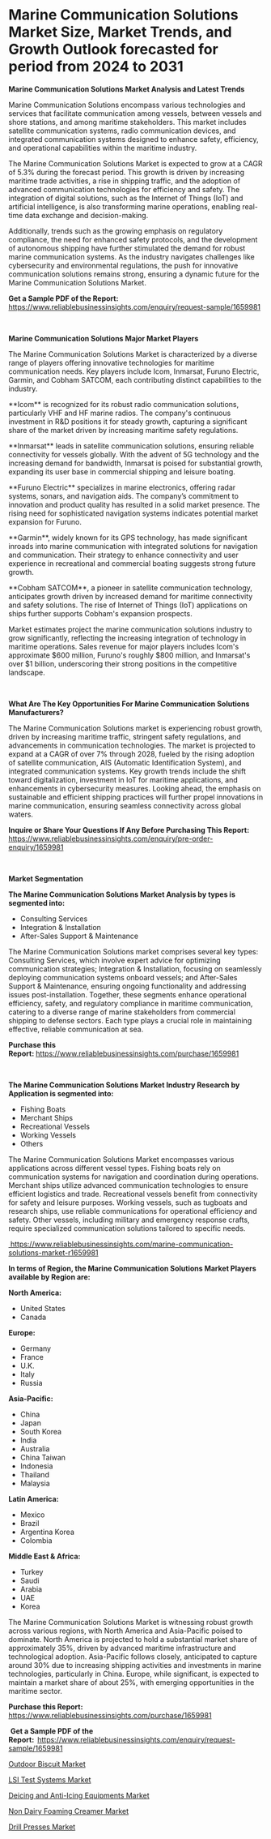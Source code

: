 <p><h1>Marine Communication Solutions Market Size, Market Trends, and Growth Outlook forecasted for period from 2024 to 2031</h1></p><p><strong>Marine Communication Solutions Market Analysis and Latest Trends</strong></p>
<p><p>Marine Communication Solutions encompass various technologies and services that facilitate communication among vessels, between vessels and shore stations, and among maritime stakeholders. This market includes satellite communication systems, radio communication devices, and integrated communication systems designed to enhance safety, efficiency, and operational capabilities within the maritime industry.</p><p>The Marine Communication Solutions Market is expected to grow at a CAGR of 5.3% during the forecast period. This growth is driven by increasing maritime trade activities, a rise in shipping traffic, and the adoption of advanced communication technologies for efficiency and safety. The integration of digital solutions, such as the Internet of Things (IoT) and artificial intelligence, is also transforming marine operations, enabling real-time data exchange and decision-making.</p><p>Additionally, trends such as the growing emphasis on regulatory compliance, the need for enhanced safety protocols, and the development of autonomous shipping have further stimulated the demand for robust marine communication systems. As the industry navigates challenges like cybersecurity and environmental regulations, the push for innovative communication solutions remains strong, ensuring a dynamic future for the Marine Communication Solutions Market.</p></p>
<p><strong>Get a Sample PDF of the Report:&nbsp;</strong> <a href="https://www.reliablebusinessinsights.com/enquiry/request-sample/1659981?utm_campaign=1091&utm_medium=2&utm_source=Github&utm_content=ia&utm_term=26102024&utm_id=marine-communication-solutions">https://www.reliablebusinessinsights.com/enquiry/request-sample/1659981</a></p>
<p>&nbsp;</p>
<p><strong>Marine Communication Solutions Major Market Players</strong></p>
<p><p>The Marine Communication Solutions Market is characterized by a diverse range of players offering innovative technologies for maritime communication needs. Key players include Icom, Inmarsat, Furuno Electric, Garmin, and Cobham SATCOM, each contributing distinct capabilities to the industry.</p><p>**Icom** is recognized for its robust radio communication solutions, particularly VHF and HF marine radios. The company's continuous investment in R&D positions it for steady growth, capturing a significant share of the market driven by increasing maritime safety regulations.</p><p>**Inmarsat** leads in satellite communication solutions, ensuring reliable connectivity for vessels globally. With the advent of 5G technology and the increasing demand for bandwidth, Inmarsat is poised for substantial growth, expanding its user base in commercial shipping and leisure boating.</p><p>**Furuno Electric** specializes in marine electronics, offering radar systems, sonars, and navigation aids. The company’s commitment to innovation and product quality has resulted in a solid market presence. The rising need for sophisticated navigation systems indicates potential market expansion for Furuno.</p><p>**Garmin**, widely known for its GPS technology, has made significant inroads into marine communication with integrated solutions for navigation and communication. Their strategy to enhance connectivity and user experience in recreational and commercial boating suggests strong future growth.</p><p>**Cobham SATCOM**, a pioneer in satellite communication technology, anticipates growth driven by increased demand for maritime connectivity and safety solutions. The rise of Internet of Things (IoT) applications on ships further supports Cobham's expansion prospects.</p><p>Market estimates project the marine communication solutions industry to grow significantly, reflecting the increasing integration of technology in maritime operations. Sales revenue for major players includes Icom's approximate $600 million, Furuno's roughly $800 million, and Inmarsat's over $1 billion, underscoring their strong positions in the competitive landscape.</p></p>
<p>&nbsp;</p>
<p><strong>What Are The Key Opportunities For Marine Communication Solutions Manufacturers?</strong></p>
<p><p>The Marine Communication Solutions market is experiencing robust growth, driven by increasing maritime traffic, stringent safety regulations, and advancements in communication technologies. The market is projected to expand at a CAGR of over 7% through 2028, fueled by the rising adoption of satellite communication, AIS (Automatic Identification System), and integrated communication systems. Key growth trends include the shift toward digitalization, investment in IoT for maritime applications, and enhancements in cybersecurity measures. Looking ahead, the emphasis on sustainable and efficient shipping practices will further propel innovations in marine communication, ensuring seamless connectivity across global waters.</p></p>
<p><strong>Inquire or Share Your Questions If Any Before Purchasing This Report:</strong> <a href="https://www.reliablebusinessinsights.com/enquiry/pre-order-enquiry/1659981?utm_campaign=1091&utm_medium=2&utm_source=Github&utm_content=ia&utm_term=26102024&utm_id=marine-communication-solutions">https://www.reliablebusinessinsights.com/enquiry/pre-order-enquiry/1659981</a></p>
<p>&nbsp;</p>
<p><strong>Market Segmentation</strong></p>
<p><strong>The Marine Communication Solutions Market Analysis by types is segmented into:</strong></p>
<p><ul><li>Consulting Services</li><li>Integration & Installation</li><li>After-Sales Support & Maintenance</li></ul></p>
<p><p>The Marine Communication Solutions market comprises several key types: Consulting Services, which involve expert advice for optimizing communication strategies; Integration & Installation, focusing on seamlessly deploying communication systems onboard vessels; and After-Sales Support & Maintenance, ensuring ongoing functionality and addressing issues post-installation. Together, these segments enhance operational efficiency, safety, and regulatory compliance in maritime communication, catering to a diverse range of marine stakeholders from commercial shipping to defense sectors. Each type plays a crucial role in maintaining effective, reliable communication at sea.</p></p>
<p><strong>Purchase this Report:&nbsp;</strong><a href="https://www.reliablebusinessinsights.com/purchase/1659981?utm_campaign=1091&utm_medium=2&utm_source=Github&utm_content=ia&utm_term=26102024&utm_id=marine-communication-solutions">https://www.reliablebusinessinsights.com/purchase/1659981</a></p>
<p>&nbsp;</p>
<p><strong>The Marine Communication Solutions Market Industry Research by Application is segmented into:</strong></p>
<p><ul><li>Fishing Boats</li><li>Merchant Ships</li><li>Recreational Vessels</li><li>Working Vessels</li><li>Others</li></ul></p>
<p><p>The Marine Communication Solutions Market encompasses various applications across different vessel types. Fishing boats rely on communication systems for navigation and coordination during operations. Merchant ships utilize advanced communication technologies to ensure efficient logistics and trade. Recreational vessels benefit from connectivity for safety and leisure purposes. Working vessels, such as tugboats and research ships, use reliable communications for operational efficiency and safety. Other vessels, including military and emergency response crafts, require specialized communication solutions tailored to specific needs.</p></p>
<p><a href="https://www.reliablebusinessinsights.com/marine-communication-solutions-market-r1659981?utm_campaign=1091&utm_medium=2&utm_source=Github&utm_content=ia&utm_term=26102024&utm_id=marine-communication-solutions">&nbsp;https://www.reliablebusinessinsights.com/marine-communication-solutions-market-r1659981</a></p>
<p><strong>In terms of Region, the Marine Communication Solutions Market Players available by Region are:</strong></p>
<p>
    <p> <strong> North America: </strong>
        <ul>
            <li>United States</li>
            <li>Canada</li>
        </ul>
        </p> 
    <p> <strong> Europe: </strong>
        <ul>
            <li>Germany</li>
            <li>France</li>
            <li>U.K.</li>
            <li>Italy</li>
            <li>Russia</li>
        </ul>
        </p> 
    <p> <strong> Asia-Pacific: </strong>
        <ul>
            <li>China</li>
            <li>Japan</li>
            <li>South Korea</li>
            <li>India</li>
            <li>Australia</li>
            <li>China Taiwan</li>
            <li>Indonesia</li>
            <li>Thailand</li>
            <li>Malaysia</li>
        </ul>
        </p> 
    <p> <strong> Latin America: </strong>
        <ul>
            <li>Mexico</li>
            <li>Brazil</li>
            <li>Argentina Korea</li>
            <li>Colombia</li>
        </ul>
        </p> 
    <p> <strong> Middle East & Africa: </strong>
        <ul>
            <li>Turkey</li>
            <li>Saudi</li>
            <li>Arabia</li>
            <li>UAE</li>
            <li>Korea</li>
        </ul>
    </p>
    </p>
<p><p>The Marine Communication Solutions Market is witnessing robust growth across various regions, with North America and Asia-Pacific poised to dominate. North America is projected to hold a substantial market share of approximately 35%, driven by advanced maritime infrastructure and technological adoption. Asia-Pacific follows closely, anticipated to capture around 30% due to increasing shipping activities and investments in marine technologies, particularly in China. Europe, while significant, is expected to maintain a market share of about 25%, with emerging opportunities in the maritime sector.</p></p>
<p><strong>Purchase this Report: </strong><a href="https://www.reliablebusinessinsights.com/purchase/1659981?utm_campaign=1091&utm_medium=2&utm_source=Github&utm_content=ia&utm_term=26102024&utm_id=marine-communication-solutions">https://www.reliablebusinessinsights.com/purchase/1659981</a></p>
<p>&nbsp;<strong>Get a Sample PDF of the Report:&nbsp;&nbsp;</strong><a href="https://www.reliablebusinessinsights.com/enquiry/request-sample/1659981?utm_campaign=1091&utm_medium=2&utm_source=Github&utm_content=ia&utm_term=26102024&utm_id=marine-communication-solutions">https://www.reliablebusinessinsights.com/enquiry/request-sample/1659981</a></p>
<p><strong></strong></p>
<p><p><a href="https://www.linkedin.com/pulse/emerging-opportunities-challenges-global-outdoor-biscuit-market-upxkf?utm_campaign=1091&utm_medium=2&utm_source=Github&utm_content=ia&utm_term=26102024&utm_id=marine-communication-solutions">Outdoor Biscuit Market</a></p><p><a href="https://github.com/burdgexaraeqn/Market-Research-Report-List-1/blob/main/lsi-test-systems-market.md?utm_campaign=1091&utm_medium=2&utm_source=Github&utm_content=ia&utm_term=26102024&utm_id=marine-communication-solutions">LSI Test Systems Market</a></p><p><a href="https://github.com/whitbyuhringenn/Market-Research-Report-List-1/blob/main/deicing-and-anti-icing-equipments-market.md?utm_campaign=1091&utm_medium=2&utm_source=Github&utm_content=ia&utm_term=26102024&utm_id=marine-communication-solutions">Deicing and Anti-Icing Equipments Market</a></p><p><a href="https://www.linkedin.com/pulse/future-non-dairy-foaming-creamer-market-global-forecast-trends-1cagf?utm_campaign=1091&utm_medium=2&utm_source=Github&utm_content=ia&utm_term=26102024&utm_id=marine-communication-solutions">Non Dairy Foaming Creamer Market</a></p><p><a href="https://issuu.com/reportprime-2/docs/drill-presses-market-size-2030.pptx_83532ce88fe4b7?utm_campaign=1091&utm_medium=2&utm_source=Github&utm_content=ia&utm_term=26102024&utm_id=marine-communication-solutions">Drill Presses Market</a></p></p>